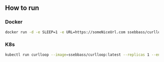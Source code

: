 ## How to run

### Docker

```sh
docker run -d -e SLEEP=1 -e URL=https://someNiceUrl.com ssebbass/curlloop
```

### K8s

```sh
kubectl run curlloop --image=ssebbass/curlloop:latest --replicas 1 --env=URL=https://someNiceUrl.com
```
